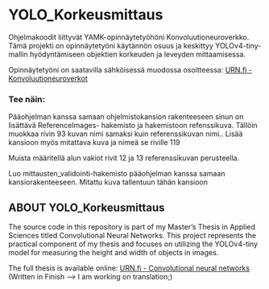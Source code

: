 # YOLO_Korkeusmittaus
Ohjelmakoodit liittyvät YAMK-opinnäytetyöhöni Konvoluutioneuroverkko.
Tämä projekti on opinnäytetyöni käytännön osuus ja keskittyy YOLOv4-tiny-mallin hyödyntämiseen objektien korkeuden ja leveyden mittaamisessa.

Opinnäytetyöni on saatavilla sähköisessä muodossa osoitteessa:
[URN.fi - Konvoluutioneuroverkot](https://urn.fi/URN:NBN:fi:amk-2024060721931)


### Tee näin:
Pääohjelman kanssa samaan ohjelmistokansion rakenteeseen sinun on lisättävä ReferenceImages- hakemisto ja hakemistoon refenssikuva.
Tällöin muokkaa rivin 93 kuvan nimi samaksi kuin referenssikuvan nimi..
Lisää kansioon myös mitattava kuva ja nimeä se riville 119

Muista määritellä alun vakiot rivit 12 ja 13 referenssikuvan perusteella.

Luo mittausten_validointi-hakemisto pääohjelman kanssa samaan kansiorakenteeseen. Mitattu kuva tallentuun tähän kansioon


## ABOUT YOLO_Korkeusmittaus
The source code in this repository is part of my Master’s Thesis in Applied Sciences titled Convolutional Neural Networks.
This project represents the practical component of my thesis and focuses on utilizing the YOLOv4-tiny model for measuring the height and width of objects in images.

The full thesis is available online:
[URN.fi - Convolutional neural networks](https://urn.fi/URN:NBN:fi:amk-2024060721931)
(Written in Finish --> I am working on translation;)


